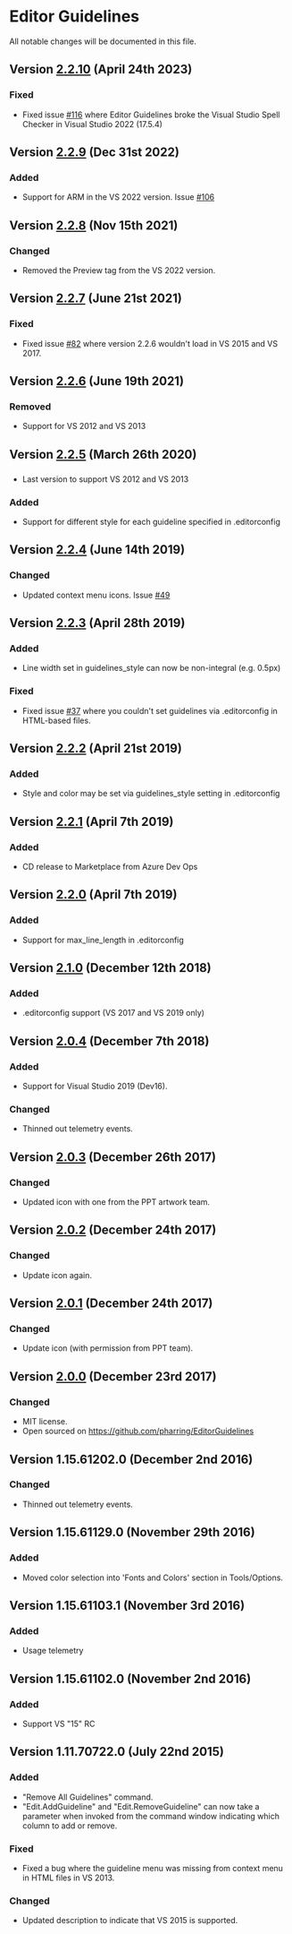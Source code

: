 # Editor Guidelines
All notable changes will be documented in this file.

## Version [2.2.10] (April 24th 2023)
### Fixed
- Fixed issue [#116](https://github.com/pharring/EditorGuidelines/issues/116) where Editor Guidelines broke the Visual Studio Spell Checker in Visual Studio 2022 (17.5.4)

## Version [2.2.9] (Dec 31st 2022)
### Added
- Support for ARM in the VS 2022 version. Issue [#106](https://github.com/pharring/EditorGuidelines/issues/106)

## Version [2.2.8] (Nov 15th 2021)
### Changed
- Removed the Preview tag from the VS 2022 version.

## Version [2.2.7] (June 21st 2021)
### Fixed
- Fixed issue [#82](https://github.com/pharring/EditorGuidelines/issues/82) where version 2.2.6 wouldn't load in VS 2015 and VS 2017.

## Version [2.2.6] (June 19th 2021)
### Removed
- Support for VS 2012 and VS 2013

## Version [2.2.5] (March 26th 2020)
###
- Last version to support VS 2012 and VS 2013

### Added
- Support for different style for each guideline specified in .editorconfig

## Version [2.2.4] (June 14th 2019)
### Changed
- Updated context menu icons. Issue [#49](https://github.com/pharring/EditorGuidelines/issues/49)

## Version [2.2.3] (April 28th 2019)
### Added
- Line width set in guidelines_style can now be non-integral (e.g. 0.5px)

### Fixed
- Fixed issue [#37](https://github.com/pharring/EditorGuidelines/issues/37) where you couldn't set guidelines via .editorconfig in HTML-based files.

## Version [2.2.2] (April 21st 2019)
### Added
- Style and color may be set via guidelines_style setting in .editorconfig

## Version [2.2.1] (April 7th 2019)
### Added
- CD release to Marketplace from Azure Dev Ops

## Version [2.2.0] (April 7th 2019)
### Added
- Support for max_line_length in .editorconfig

## Version [2.1.0] (December 12th 2018)
### Added
- .editorconfig support (VS 2017 and VS 2019 only)

## Version [2.0.4] (December 7th 2018)
### Added
- Support for Visual Studio 2019 (Dev16).

### Changed
- Thinned out telemetry events.

## Version [2.0.3] (December 26th 2017)
### Changed
- Updated icon with one from the PPT artwork team.

## Version [2.0.2] (December 24th 2017)
### Changed
- Update icon again.

## Version [2.0.1] (December 24th 2017)
### Changed
- Update icon (with permission from PPT team).

## Version [2.0.0] (December 23rd 2017)
### Changed
- MIT license.
- Open sourced on https://github.com/pharring/EditorGuidelines

## Version 1.15.61202.0  (December 2nd 2016)
### Changed
- Thinned out telemetry events.

## Version 1.15.61129.0  (November 29th 2016)
### Added
- Moved color selection into 'Fonts and Colors' section in Tools/Options.

## Version 1.15.61103.1  (November 3rd 2016)
### Added
- Usage telemetry

## Version 1.15.61102.0  (November 2nd 2016)
### Added
- Support VS "15" RC

## Version 1.11.70722.0  (July 22nd 2015)
### Added
- "Remove All Guidelines" command.
- "Edit.AddGuideline" and "Edit.RemoveGuideline" can now take a parameter when invoked from the command window indicating which column to add or remove.

### Fixed
- Fixed a bug where the guideline menu was missing from context menu in HTML files in VS 2013.

### Changed
- Updated description to indicate that VS 2015 is supported.

[2.2.10]: https://github.com/pharring/EditorGuidelines/compare/2.2.9..2.2.10
[2.2.9]: https://github.com/pharring/EditorGuidelines/compare/2.2.8..2.2.9
[2.2.8]: https://github.com/pharring/EditorGuidelines/compare/2.2.7..2.2.8
[2.2.7]: https://github.com/pharring/EditorGuidelines/compare/2.2.6..2.2.7
[2.2.6]: https://github.com/pharring/EditorGuidelines/compare/2.2.5..2.2.6
[2.2.5]: https://github.com/pharring/EditorGuidelines/compare/2.2.4..2.2.5
[2.2.4]: https://github.com/pharring/EditorGuidelines/compare/2.2.3..2.2.4
[2.2.3]: https://github.com/pharring/EditorGuidelines/compare/2.2.2..2.2.3
[2.2.2]: https://github.com/pharring/EditorGuidelines/compare/2.2.1..2.2.2
[2.2.1]: https://github.com/pharring/EditorGuidelines/compare/2.2.0..2.2.1
[2.2.0]: https://github.com/pharring/EditorGuidelines/compare/2.1.0..2.2.0
[2.1.0]: https://github.com/pharring/EditorGuidelines/compare/2.0.4..2.1.0
[2.0.4]: https://github.com/pharring/EditorGuidelines/compare/v2.0.3..2.0.4
[2.0.3]: https://github.com/pharring/EditorGuidelines/compare/v2.0.2..v2.0.3
[2.0.2]: https://github.com/pharring/EditorGuidelines/compare/v2.0.1..v2.0.2
[2.0.1]: https://github.com/pharring/EditorGuidelines/compare/v2.0.0..v2.0.1
[2.0.0]: https://github.com/pharring/EditorGuidelines/releases/tag/v2.0.0
